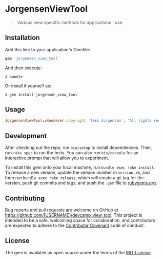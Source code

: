# JorgensenViewTool

> Various view specific methods for applications I use.

## Installation

Add this line to your application's Gemfile:

```ruby
gem 'jorgensen_view_tool'
```

And then execute:

    $ bundle

Or install it yourself as:

    $ gem install jorgensen_view_tool

## Usage

```ruby
JorgensenViewTool::Renderer.copyright 'Tess Jorgensen', 'All rights reserved'
```

## Development

After checking out the repo, run `bin/setup` to install dependencies. Then, run `rake spec` to run the tests. You can also run `bin/console` for an interactive prompt that will allow you to experiment.

To install this gem onto your local machine, run `bundle exec rake install`. To release a new version, update the version number in `version.rb`, and then run `bundle exec rake release`, which will create a git tag for the version, push git commits and tags, and push the `.gem` file to [rubygems.org](https://rubygems.org).

## Contributing

Bug reports and pull requests are welcome on GitHub at https://github.com/[USERNAME]/devcamp_view_tool. This project is intended to be a safe, welcoming space for collaboration, and contributors are expected to adhere to the [Contributor Covenant](http://contributor-covenant.org) code of conduct.


## License

The gem is available as open source under the terms of the [MIT License](http://opensource.org/licenses/MIT).

